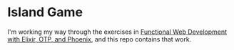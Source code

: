 Island Game
===========

I'm working my way through the exercises in [Functional Web Development with Elixir, OTP, and Phoenix][book-url], and this repo contains that work.

[book-url]:https://pragprog.com/book/lhelph/functional-web-development-with-elixir-otp-and-phoenix
